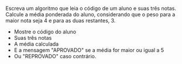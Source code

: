 Escreva um algoritmo que leia o código de um aluno e suas três notas.</br>
Calcule a média ponderada do aluno, considerando que o peso para a maior nota seja 4 e para as duas restantes, 3.</br>
- Mostre o código do aluno
- Suas três notas
- A média calculada
- E a mensagem "APROVADO" se a média for maior ou igual a 5
- Ou "REPROVADO" caso contrário.
